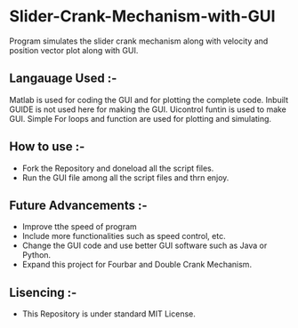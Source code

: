 # Slider-Crank-Mechanism-with-GUI
Program simulates the slider crank mechanism along with velocity and position vector plot along with GUI.

## Langauage Used :- 
Matlab is used for coding the GUI and for plotting the complete code. Inbuilt GUIDE is not used here for making the GUI. Uicontrol funtin is used to make GUI. Simple For loops and function are used for plotting and simulating.

## How to use :-
- Fork the Repository and doneload all the script files.
- Run the GUI file among all the script files and thrn enjoy.

## Future Advancements :- 
- Improve tthe speed of program
- Include more functionalities such as speed control, etc.
- Change the GUI code and use better GUI software such as Java or Python.
- Expand this project for Fourbar and Double Crank Mechanism.

## Lisencing :-
- This Repository is under standard MIT License.
